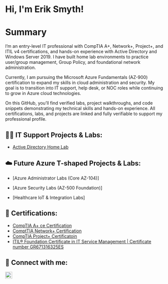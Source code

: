 <h1>Hi, I'm Erik Smyth! 
<h1>Summary</h1>I’m an entry-level IT professional with CompTIA A+, Network+, Project+, and ITIL v4 certifications, and hands-on experience with Active Directory and Windows Server 2019. I have built home lab environments to practice user/group management, Group Policy, and foundational network administration.

Currently, I am pursuing the Microsoft Azure Fundamentals (AZ-900) certification to expand my skills in cloud administration and security. My goal is to transition into IT support, help desk, or NOC roles while continuing to grow in Azure cloud technologies.

On this GitHub, you’ll find verified labs, project walkthroughs, and code snippets demonstrating my technical skills and hands-on experience. All certifications, labs, and projects are linked and fully verifiable to support my professional profile.

<h2>👨‍💻 IT Support Projects & Labs:</h2>


  - [Active Directory Home Lab](https://github.com/Smyerk84/ActiveDirectoryLab)

<h2>☁️ Future Azure T-shaped Projects & Labs:</h2>
  
  - [Azure Administrator Labs (Core AZ-104)]

  - [Azure Security Labs (AZ-500 Foundation)]

  - [Healthcare IoT & Integration Labs]
    


<h2>📄 Certifications: </h2>

- [CompTIA A+ ce Certification](https://www.credly.com/badges/77c911b8-0920-45d3-a861-7e1ddb114776/linked_in_profile)
- [ComptTIA Network+ Certification](https://www.credly.com/badges/4fabedb1-1d83-4d59-af96-0cc2fefb02d3/public_url)
- [CompTIA Project+ Certificatoin](https://www.credly.com/badges/c0a80257-9fd7-4c73-a49e-aac0de185eab/public_url)
- [ITIL® Foundation Certificate in IT Service Management | Certificate number GR671316325ES](https://www.peoplecert.org/for-corporations/certificate-verification-service)

<h2> 🤳 Connect with me:</h2>

[<img align="left" alt="ErikBreandanSmyth | LinkedIn" width="22px" src="https://cdn.jsdelivr.net/npm/simple-icons@v3/icons/linkedin.svg" />][linkedin]

[linkedin]: https://www.linkedin.com/in/erik-breandan-smyth-187011218/
